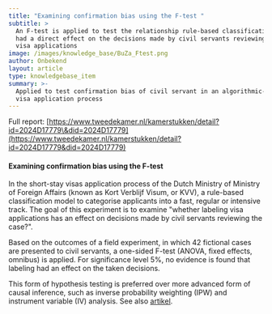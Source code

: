 ```yaml
---
title: "Examining confirmation bias using the F-test "
subtitle: >
  An F-test is applied to test the relationship rule-based classification model
  had a direct effect on the decisions made by civil servants reviewing Dutch
  visa applications
image: /images/knowledge_base/BuZa_Ftest.png
author: Onbekend
layout: article
type: knowledgebase_item
summary: >-
  Applied to test confirmation bias of civil servant in an algorithmic-driven
  visa application process
---
```


Full report: [https://www.tweedekamer.nl/kamerstukken/detail?id=2024D17779\&did=2024D17779](https://www.tweedekamer.nl/kamerstukken/detail?id=2024D17779&did=2024D17779)

#### Examining confirmation bias using the F-test

In the short-stay visas application process of the Dutch Ministry of Ministry of Foreign Affairs (known as Kort Verblijf Visum, or KVV), a rule-based classification model to categorise applicants into a fast, regular or intensive track. The goal of this experiment is to examine "whether labeling visa applications has an effect on decisions made by civil servants reviewing the case?".

Based on the outcomes of a field experiment, in which 42 fictional cases are presented to civil servants, a one-sided F-test (ANOVA, fixed effects, omnibus) is applied. For significance level 5%, no evidence is found that labeling had an effect on the taken decisions.

This form of hypothesis testing is preferred over more advanced form of causal inference, such as inverse probability weighting (IPW) and instrument variable (IV) analysis. See also [artikel](/knowledge-platform/knowledge-base/20240429_buza_sr/).
